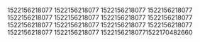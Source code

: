 1522156218077
1522156218077
1522156218077
1522156218077
1522156218077
1522156218077
1522156218077
1522156218077
1522156218077
1522156218077
1522156218077
1522156218077
1522156218077
1522156218077
15221562180771522170482660